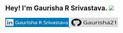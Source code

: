 ## Hey! I'm Gaurisha R Srivastava. <img src="https://media.giphy.com/media/hvRJCLFzcasrR4ia7z/giphy.gif" width="25px">
<a href="www.linkedin.com/in/gaurisha-r-srivastava"> <img src="https://github.com/Gaurisha21/Gaurisha21/blob/main/Images/1%20-%20Copy.png?raw=true" alt="Demo Video" height='30' width='200'/> </a>
<a href="github.com/Gaurisha21"> <img src="https://github.com/Gaurisha21/Gaurisha21/blob/main/Images/2%20(2).png?raw=true" alt="Demo Video" height='30' width='150'/> </a>

<!--
**Gaurisha21/Gaurisha21** is a ✨ _special_ ✨ repository because its `README.md` (this file) appears on your GitHub profile.

Here are some ideas to get you started:

- 🔭 I’m currently working on ...
- 🌱 I’m currently learning ...
- 👯 I’m looking to collaborate on ...
- 🤔 I’m looking for help with ...
- 💬 Ask me about ...
- 📫 How to reach me: ...
- 😄 Pronouns: ...
- ⚡ Fun fact: ...
-->
